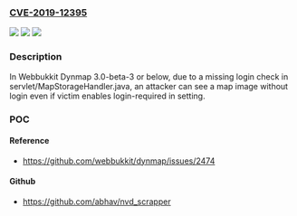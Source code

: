 ### [CVE-2019-12395](https://cve.mitre.org/cgi-bin/cvename.cgi?name=CVE-2019-12395)
![](https://img.shields.io/static/v1?label=Product&message=n%2Fa&color=blue)
![](https://img.shields.io/static/v1?label=Version&message=n%2Fa&color=blue)
![](https://img.shields.io/static/v1?label=Vulnerability&message=n%2Fa&color=brighgreen)

### Description

In Webbukkit Dynmap 3.0-beta-3 or below, due to a missing login check in servlet/MapStorageHandler.java, an attacker can see a map image without login even if victim enables login-required in setting.

### POC

#### Reference
- https://github.com/webbukkit/dynmap/issues/2474

#### Github
- https://github.com/abhav/nvd_scrapper

